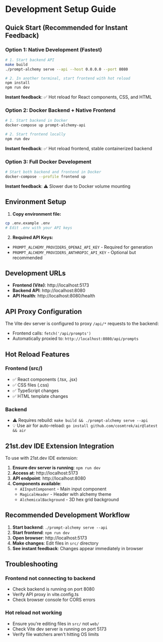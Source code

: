# Development Setup Guide

## Quick Start (Recommended for Instant Feedback)

### Option 1: Native Development (Fastest)
```bash
# 1. Start backend API
make build
./prompt-alchemy serve --api --host 0.0.0.0 --port 8080

# 2. In another terminal, start frontend with hot reload
npm install
npm run dev
```
**Instant feedback**: ✅ Hot reload for React components, CSS, and HTML

### Option 2: Docker Backend + Native Frontend
```bash
# 1. Start backend in Docker
docker-compose up prompt-alchemy-api

# 2. Start frontend locally
npm run dev
```
**Instant feedback**: ✅ Hot reload frontend, stable containerized backend

### Option 3: Full Docker Development
```bash
# Start both backend and frontend in Docker
docker-compose --profile frontend up
```
**Instant feedback**: ⚠️ Slower due to Docker volume mounting

## Environment Setup

1. **Copy environment file:**
```bash
cp .env.example .env
# Edit .env with your API keys
```

2. **Required API Keys:**
- `PROMPT_ALCHEMY_PROVIDERS_OPENAI_API_KEY` - Required for generation
- `PROMPT_ALCHEMY_PROVIDERS_ANTHROPIC_API_KEY` - Optional but recommended

## Development URLs

- **Frontend (Vite)**: http://localhost:5173
- **Backend API**: http://localhost:8080
- **API Health**: http://localhost:8080/health

## API Proxy Configuration

The Vite dev server is configured to proxy `/api/*` requests to the backend:
- Frontend calls: `fetch('/api/prompts')` 
- Automatically proxied to: `http://localhost:8080/api/prompts`

## Hot Reload Features

### Frontend (src/)
- ✅ React components (.tsx, .jsx)
- ✅ CSS files (.css)
- ✅ TypeScript changes
- ✅ HTML template changes

### Backend
- ⚠️ Requires rebuild: `make build && ./prompt-alchemy serve --api`
- 💡 Use air for auto-reload: `go install github.com/cosmtrek/air@latest && air`

## 21st.dev IDE Extension Integration

To use with 21st.dev IDE extension:

1. **Ensure dev server is running**: `npm run dev`
2. **Access at**: http://localhost:5173
3. **API endpoint**: http://localhost:8080
4. **Components available**: 
   - `AIInputComponent` - Main input component
   - `MagicalHeader` - Header with alchemy theme
   - `AlchemicalBackground` - 3D hex grid background

## Recommended Development Workflow

1. **Start backend**: `./prompt-alchemy serve --api`
2. **Start frontend**: `npm run dev` 
3. **Open browser**: http://localhost:5173
4. **Make changes**: Edit files in `src/` directory
5. **See instant feedback**: Changes appear immediately in browser

## Troubleshooting

### Frontend not connecting to backend
- Check backend is running on port 8080
- Verify API proxy in vite.config.ts
- Check browser console for CORS errors

### Hot reload not working
- Ensure you're editing files in `src/` not `web/`
- Check Vite dev server is running on port 5173
- Verify file watchers aren't hitting OS limits